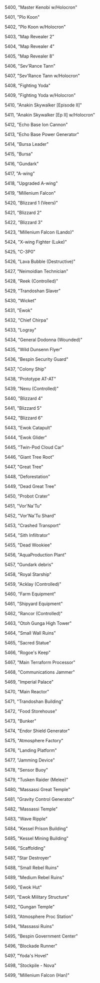 ﻿5400, "Master Kenobi w/Holocron"

5401, "Plo Koon"

5402, "Plo Koon w/Holocron"

5403, "Map Revealer 2"

5404, "Map Revealer 4"

5405, "Map Revealer 8"

5406, "Sev'Rance Tann"

5407, "Sev'Rance Tann w/Holocron"

5408, "Fighting Yoda"

5409, "Fighting Yoda w/Holocron"

5410, "Anakin Skywalker [Episode II]"

5411, "Anakin Skywalker [Ep II] w/Holocron"

5412, "Echo Base Ion Cannon"

5413, "Echo Base Power Generator"

5414, "Bursa Leader"

5415, "Bursa"

5416, "Gundark"

5417, "A-wing"

5418, "Upgraded A-wing"

5419, "Millenium Falcon"

5420, "Blizzard 1 (Veers)"

5421, "Blizzard 2"

5422, "Blizzard 3"

5423, "Millenium Falcon (Lando)"

5424, "X-wing Fighter (Luke)"

5425, "C-3P0"

5426, "Lava Bubble (Destructive)"

5427, "Neimoidian Technician"

5428, "Reek (Controlled)"

5429, "Trandoshan Slaver"

5430, "Wicket"

5431, "Ewok"

5432, "Chief Chirpa"

5433, "Logray"

5434, "General Dodonna (Wounded)"

5435, "Wild Dunsenn Flyer"

5436, "Bespin Security Guard"

5437, "Colony Ship"

5438, "Prototype AT-AT"

5439, "Nexu (Controlled)"

5440, "Blizzard 4"

5441, "Blizzard 5"

5442, "Blizzard 6"

5443, "Ewok Catapult"

5444, "Ewok Glider"

5445, "Twin-Pod Cloud Car"

5446, "Giant Tree Root"

5447, "Great Tree"

5448, "Deforestation"

5449, "Dead Great Tree"

5450, "Probot Crater"

5451, "Vor'Na'Tu"

5452, "Vor'Na'Tu Shard"

5453, "Crashed Transport"

5454, "Sith Infiltrator"

5455, "Dead Wookiee"

5456, "AquaProduction Plant"

5457, "Gundark debris"

5458, "Royal Starship"

5459, "Acklay (Controlled)"

5460, "Farm Equipment"

5461, "Shipyard Equipment"

5462, "Rancor (Controlled)"

5463, "Otoh Gunga High Tower"

5464, "Small Wall Ruins"

5465, "Sacred Statue"

5466, "Rogoe's Keep"

5467, "Main Terraform Processor"

5468, "Communications Jammer"

5469, "Imperial Palace"

5470, "Main Reactor"

5471, "Trandoshan Building"

5472, "Food Storehouse"

5473, "Bunker"

5474, "Endor Shield Generator"

5475, "Atmosphere Factory"

5476, "Landing Platform"

5477, "Jamming Device"

5478, "Sensor Buoy"

5479, "Tusken Raider (Melee)"

5480, "Massassi Great Temple"

5481, "Gravity Control Generator"

5482, "Massassi Temple"

5483, "Wave Ripple"

5484, "Kessel Prison Building"

5485, "Kessel Mining Building"

5486, "Scaffolding"

5487, "Star Destroyer"

5488, "Small Rebel Ruins"

5489, "Medium Rebel Ruins"

5490, "Ewok Hut"

5491, "Ewok Military Structure"

5492, "Gungan Temple"

5493, "Atmosphere Proc Station"

5494, "Massassi Ruins"

5495, "Bespin Government Center"

5496, "Blockade Runner"

5497, "Yoda's Hovel"

5498, "Stockpile - Nova"

5499, "Millenium Falcon (Han)"

